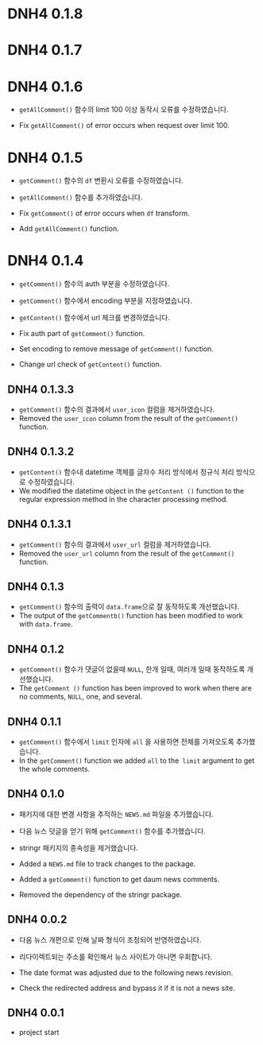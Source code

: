 # DNH4 0.1.8

# DNH4 0.1.7

# DNH4 0.1.6

* `getAllComment()` 함수의 limit 100 이상 동작시 오류를 수정하였습니다.

* Fix `getAllComment()` of error occurs when request over limit 100.

# DNH4 0.1.5

* `getComment()` 함수의 `df` 변환시 오류를 수정하였습니다.
* `getAllComment()` 함수를 추가하였습니다.

* Fix `getComment()` of error occurs when `df` transform.
* Add `getAllComment()` function.

# DNH4 0.1.4

* `getComment()` 함수의 auth 부분을 수정하였습니다.
* `getComment()` 함수에서 encoding 부분을 지정하였습니다.
* `getContent()` 함수에서 url 체크를 변경하였습니다.

* Fix auth part of `getComment()` function.
* Set encoding to remove message of `getComment()` function.
* Change url check of `getContent()` function.

## DNH4 0.1.3.3

* `getComment()` 함수의 결과에서 `user_icon` 컬럼을 제거하였습니다.
* Removed the `user_icon` column from the result of the `getComment()` function.

## DNH4 0.1.3.2

* `getContent()` 함수내 datetime 객체를 글자수 처리 방식에서 정규식 처리 방식으로 수정하였습니다.
* We modified the datetime object in the `getContent ()` function to the regular expression method in the character processing method.

## DNH4 0.1.3.1

* `getComment()` 함수의 결과에서 `user_url` 컬럼을 제거하였습니다.
* Removed the `user_url` column from the result of the `getComment()` function.

## DNH4 0.1.3

* `getComment()` 함수의 출력이 `data.frame`으로 잘 동작하도록 개선했습니다.
* The output of the `getCommentb()` function has been modified to work with `data.frame`.

## DNH4 0.1.2

* `getComment()` 함수가 댓글이 없을때 `NULL`, 한개 일때, 여러개 일때 동작하도록 개선했습니다. 
* The `getComment ()` function has been improved to work when there are no comments, `NULL`, one, and several.

## DNH4 0.1.1

* `getComment()` 함수에서 `limit` 인자에 `all` 을 사용하면 전체를 가져오도록 추가했습니다.
* In the `getComment()` function we added `all` to the` limit` argument to get the whole comments.

## DNH4 0.1.0

* 패키지에 대한 변경 사항을 추적하는 `NEWS.md` 파일을 추가했습니다.
* 다음 뉴스 덧글을 얻기 위해 `getComment()` 함수를 추가했습니다.
* stringr 패키지의 종속성을 제거했습니다.

* Added a `NEWS.md` file to track changes to the package.
* Added a `getComment()` function to get daum news comments.
* Removed the dependency of the stringr package.

## DNH4 0.0.2

* 다음 뉴스 개편으로 인해 날짜 형식이 조정되어 반영하였습니다. 
* 리다이렉트되는 주소를 확인해서 뉴스 사이트가 아니면 우회합니다.

* The date format was adjusted due to the following news revision.
* Check the redirected address and bypass it if it is not a news site.

## DNH4 0.0.1

* project start
